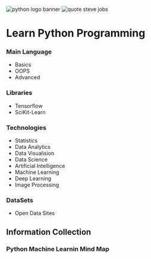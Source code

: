 ![python logo banner](https://user-images.githubusercontent.com/2780145/34919838-1718c52a-f98f-11e7-864f-861ae749b1aa.png)
![quote steve jobs](https://user-images.githubusercontent.com/2780145/34920375-c5d08992-f997-11e7-8ffb-3e35417f707d.png)

# Learn Python Programming

### Main Language
- Basics
- OOPS
- Advanced

### Libraries

- Tensorflow 
- SciKit-Learn

### Technologies

- Statistics
- Data Analytics
- Data Visualision
- Data Science
- Artificial Intelligence 
- Machine Learning 
- Deep Learning
- Image Processing 

### DataSets
- Open Data Sites

## Information Collection

### Python Machine Learnin Mind Map
